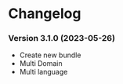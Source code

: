 Changelog
=========

### Version 3.1.0 (2023-05-26)
* Create new bundle
* Multi Domain
* Multi language